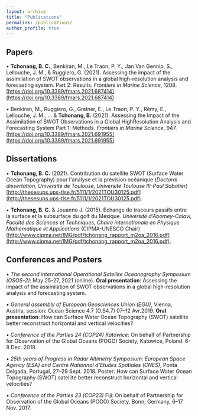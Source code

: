 ```yaml
---
layout: archive
title: "Publications"
permalink: /publications/
author_profile: true
---
```


Papers
------

• **Tchonang, B. C.**, Benkiran, M., Le Traon, P. Y., Jan Van Gennip, S., Lellouche, J. M., & Ruggiero, G. (2021). Assessing the impact of the assimilation of SWOT observations in a global high-resolution analysis and forecasting system. Part 2: Results. *Frontiers in Marine Science*, 1208. [https://doi.org/10.3389/fmars.2021.687414](https://doi.org/10.3389/fmars.2021.687414)

• Benkiran, M., Ruggiero, G., Greiner, E., Le Traon, P. Y., Rémy, E., Lellouche, J. M., ... & **Tchonang, B.** (2021). Assessing the Impact of the Assimilation of SWOT Observations in a Global HighResolution Analysis and Forecasting System Part 1: Methods. *Frontiers in Marine Science*, 947. [https://doi.org/10.3389/fmars.2021.691955](https://doi.org/10.3389/fmars.2021.691955)


Dissertations
------
▪ **Tchonang, B. C.** (2021). Contribution du satellite SWOT (Surface Water Ocean Topography) pour l'analyse et la prévision océanique (*Doctoral dissertation, Université de Toulouse, Université Toulouse III-Paul Sabatier*) [http://thesesups.ups-tlse.fr/5111/1/2021TOU30125.pdf](http://thesesups.ups-tlse.fr/5111/1/2021TOU30125.pdf).

▪ **Tchonang, B. C.** & Jouanno J. (2015). Echange de traceurs passifs entre la surface et la subsurface du golf du Mexique. *Université d’Abomey-Calavi, Faculté des Sciences et
Techniques, Chaire internationale en Physique Mathématique et Applications* (CIPMA-UNESCO Chair) [http://www.cipma.net/IMG/pdf/tchonang_rapport_m2oa_2016.pdf](http://www.cipma.net/IMG/pdf/tchonang_rapport_m2oa_2016.pdf).


Conferences and Posters
------
▪ *The second international Operational Satellite Oceanography Symposium (OSOS-2)*: May 25-27, 2021 (online). **Oral presentation**: Assessing the impact of the assimilation of SWOT observations in a global high-resolution analysis and forecasting system.

▪ *General assembly of European Geosciences Union (EGU)*, Vienna, Austria, session: Ocean Science 4.7 (O.S4.7) 07–12 Avr.2019. **Oral presentation**: How can Surface Water Ocean Topography (SWOT) satellite better reconstruct horizontal and vertical velocities?

▪ *Conference of the Parties 24 (COP24) Katowice*: On behalf of Partnership for Observation of the Global Oceans (POGO) Society, Katowice, Poland. 6-8 Dec. 2018.

▪ *25th years of Progress in Radar Altimetry Symposium: European Space Agency (ESA) and Centre Nationnal d’Etudes Spatiales (CNES)*, Ponta Delgada, Portugal, 27–29 Sept. 2018. Poster: How can Surface Water Ocean Topography (SWOT) satellite better reconstruct horizontal and vertical velocities?

▪ *Conference of the Parties 23 (COP23)* Fiji: On behalf of Partnership for Observation of the Global Oceans (POGO) Society, Bonn, Germany, 6–17 Nov. 2017.
